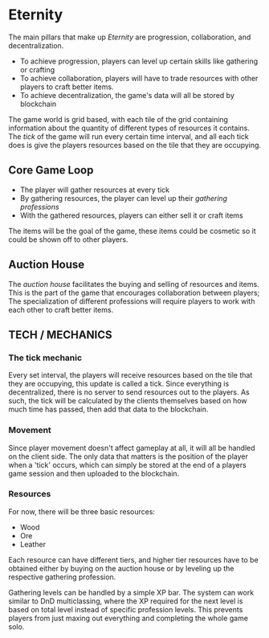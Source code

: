 # Eternity

The main pillars that make up *Eternity* are progression, collaboration, and decentralization.

- To achieve progression, players can level up certain skills like gathering or crafting
- To achieve collaboration, players will have to trade resources with other players to craft better items.
- To achieve decentralization, the game's data will all be stored by blockchain

The game world is grid based, with each tile of the grid containing information about the quantity of different types of resources it contains. The *tick* of the game will run every certain time interval, and all each tick does is give the players resources based on the tile that they are occupying.

## Core Game Loop

- The player will gather resources at every tick
- By gathering resources, the player can level up their *gathering professions*
- With the gathered resources, players can either sell it or craft items

The items will be the goal of the game, these items could be cosmetic so it could be shown off to other players.

## Auction House

The *auction house* facilitates the buying and selling of resources and items. This is the part of the game that encourages collaboration between players; The specialization of different professions will require players to work with each other to craft better items.

## TECH / MECHANICS

### The tick mechanic

Every set interval, the players will receive resources based on the tile that they are occupying, this update is called a tick. Since everything is decentralized, there is no server to send resources out to the players. As such, the tick will be calculated by the clients themselves based on how much time has passed, then add that data to the blockchain.

### Movement

Since player movement doesn't affect gameplay at all, it will all be handled on the client side. The only data that matters is the position of the player when a 'tick' occurs, which can simply be stored at the end of a players game session and then uploaded to the blockchain.

### Resources

For now, there will be three basic resources:

- Wood
- Ore
- Leather

Each resource can have different tiers, and higher tier resources have to be obtained either by buying on the auction house or by leveling up the respective gathering profession.

Gathering levels can be handled by a simple XP bar. The system can work similar to DnD multiclassing, where the XP required for the next level is based on total level instead of specific profession levels. This prevents players from just maxing out everything and completing the whole game solo.
